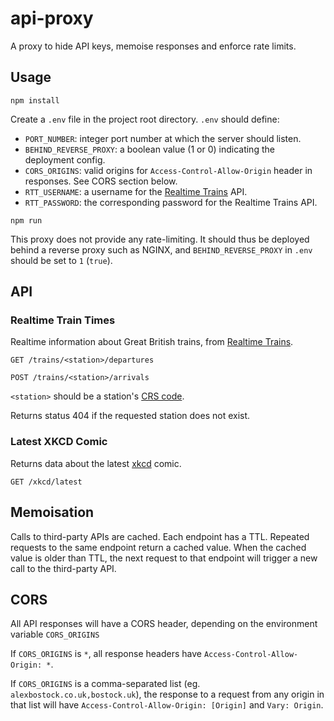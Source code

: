 # api-proxy

A proxy to hide API keys, memoise responses and enforce rate limits.

## Usage

`npm install`

Create a `.env` file in the project root directory. `.env` should define:

- `PORT_NUMBER`: integer port number at which the server should listen.
- `BEHIND_REVERSE_PROXY`: a boolean value (1 or 0) indicating the deployment config.
- `CORS_ORIGINS`: valid origins for `Access-Control-Allow-Origin` header in responses. See CORS section below.
- `RTT_USERNAME`: a username for the [Realtime Trains](https://www.realtimetrains.co.uk/) API.
- `RTT_PASSWORD`: the corresponding password for the Realtime Trains API.

`npm run`

This proxy does not provide any rate-limiting. It should thus be deployed behind a reverse proxy such as NGINX, and `BEHIND_REVERSE_PROXY` in `.env` should be set to `1` (`true`).

## API

### Realtime Train Times

Realtime information about Great British trains, from [Realtime Trains](https://www.realtimetrains.co.uk/).

`GET /trains/<station>/departures`

`POST /trains/<station>/arrivals`

`<station>` should be a station's [CRS code](https://www.nationalrail.co.uk/stations_destinations/48541.aspx).

Returns status 404 if the requested station does not exist.

### Latest XKCD Comic

Returns data about the latest [xkcd](https://xkcd.com) comic.

`GET /xkcd/latest`

## Memoisation

Calls to third-party APIs are cached. Each endpoint has a TTL. Repeated requests to the same endpoint return a cached value. When the cached value is older than TTL, the next request to that endpoint will trigger a new call to the third-party API.

## CORS

All API responses will have a CORS header, depending on the environment variable `CORS_ORIGINS`

If `CORS_ORIGINS` is `*`, all response headers have `Access-Control-Allow-Origin: *`.

If `CORS_ORIGINS` is a comma-separated list (eg. `alexbostock.co.uk,bostock.uk`), the response to a request from any origin in that list will have `Access-Control-Allow-Origin: [Origin]` and `Vary: Origin`.